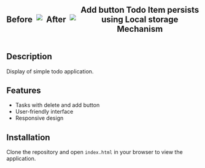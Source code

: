 <div align="center" style="display: flex; flex-direction: row; justify-content: center; align-items: center;">
<h2>Before</h2>
  <img src="https://nkb-backend-media-static-tenxiitian.s3.ap-south-1.amazonaws.com/tenxiitian_prod/programs/Tech+Programs/frontend-content/ccbp/coding-practice-questions/dynamic-webapps/todo-application-part-1-v1.png" style="max-width: 20%; margin: 10px;">

 ## After
  <img src="https://nkb-backend-media-static-tenxiitian.s3.ap-south-1.amazonaws.com/tenxiitian_prod/programs/Tech+Programs/frontend-content/ccbp/coding-practice-questions/dynamic-webapps/todo-application-part-2-v1.gif" style="max-width: 75%; margin: 10px;">

## Add button Todo Item persists using Local storage Mechanism
<div id="modals"><div class="ReactModalPortal"></div><div class="ReactModalPortal"></div><div class="ReactModalPortal"></div><div class="ReactModalPortal"></div><div class="ReactModalPortal"></div><div class="ReactModalPortal"></div><div class="ReactModalPortal"></div><div class="ReactModalPortal"></div><div class="ReactModalPortal"></div></div>
</div>

## Description

Display of simple todo application.

## Features

- Tasks with delete and add button
- User-friendly interface
- Responsive design

## Installation

Clone the repository and open `index.html` in your browser to view the application.
